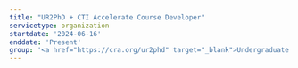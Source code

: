 ```yaml
---
title: "UR2PhD + CTI Accelerate Course Developer"
servicetype: organization
startdate: '2024-06-16'
enddate: 'Present'
group: '<a href="https://cra.org/ur2phd" target="_blank">Undergraduate Research to PhD (UR2PhD) Program</a>, <a href="https://cra.org/" target="_blank">Computing Research Association (CRA)</a>'
---
```

